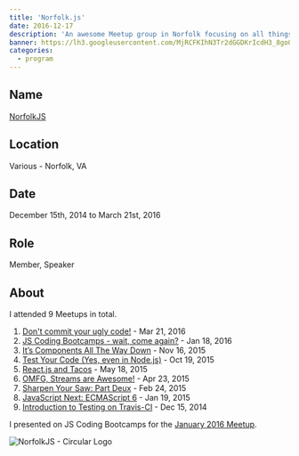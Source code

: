 ```yaml
---
title: 'Norfolk.js'
date: 2016-12-17
description: 'An awesome Meetup group in Norfolk focusing on all things JS!'
banner: https://lh3.googleusercontent.com/MjRCFKIhN3Tr2dGGDKrIcdH3_8go0ravcikg0gISzM0psO7WukTEfhZBIPk1lM-wAYQx8jZLml_swwbE4SyA4DtKhdZ04nxbz_QVol0Ok2PhJQCFPQIq8WS76gFulRFV44kAxcscv6gfotLuTwf-XukUAtJV7ArJ9-kVSCy3EB5IgljbkC2f-PSg3YhD00oyJ1IB6iwaLC-XpOMTJAV7cX-8rGi0PfpGAaapoEmWmqe4SJnfOLRpT66o8NddjZ1qvdQsQHo4v3kcqH0Lu4PINARSUuiX0sDGF_sFScvbgcAXTkk63AVU4cUuiTuLjdcX9HiCgj111yWtJrBWXmsaPhIDXfj71-nhA9XbH602JfxrIm9eRoJjvz_IbfLHtSKvHg_8ZOSwoYGwpq-ULjI39BSaVV7PsRPWCg820M7YE3bIRgibjnUKUn4vY0isCVTpKrQQONpSY5d9LBjy3P--JaC7Kr4YD2oGJ4MIc2kQzUJ2cMOWkKzPXCQsA0IRjKrWH4DNNWz2LrXRFEPrkd-4WLlfj-8HvMjlVMjFv_NL7Dy2Yb9pOxkh7Mr96r-9B3vmUFIH_usIzzJseKD42ic3J2-vdXCfDT6Hh-8cG6Nvm9bEeUUq1CLQe7BKRsMs5r_j=w1459-h969-no
categories:
  - program
---
```


## Name

[NorfolkJS](https://www.meetup.com/NorfolkJS 'NorfolkJS')

## Location

Various - Norfolk, VA

## Date

December 15th, 2014 to March 21st, 2016

## Role

Member, Speaker

## About

I attended 9 Meetups in total.

1.  [Don't commit your ugly code!](https://www.meetup.com/NorfolkJS/events/229326804/) - Mar 21, 2016
2.  [JS Coding Bootcamps - wait, come again?](https://www.meetup.com/NorfolkJS/events/227490794/) - Jan 18, 2016
3.  [It’s Components All The Way Down](https://www.meetup.com/NorfolkJS/events/226152804/) - Nov 16, 2015
4.  [Test Your Code (Yes, even in Node.js)](https://www.meetup.com/NorfolkJS/events/225329829/) - Oct 19, 2015
5.  [React.js and Tacos](https://www.meetup.com/NorfolkJS/events/222358449/) - May 18, 2015
6.  [OMFG, Streams are Awesome!](https://www.meetup.com/NorfolkJS/events/221239139/) - Apr 23, 2015
7.  [Sharpen Your Saw: Part Deux](https://www.meetup.com/NorfolkJS/events/219185162/) - Feb 24, 2015
8.  [JavaScript Next: ECMAScript 6](https://www.meetup.com/NorfolkJS/events/219184709/) - Jan 19, 2015
9.  [Introduction to Testing on Travis-CI](https://www.meetup.com/NorfolkJS/events/213364882/) - Dec 15, 2014

I presented on JS Coding Bootcamps for the [January 2016 Meetup](meetup.com/NorfolkJS/events/227490794).

![NorfolkJS - Circular Logo](https://lh3.googleusercontent.com/S5loULYpBz_eJzSGK3J24G8O8c1EaNLO14wrhJYqtdxGvimT-bQ_fgIvQMJapetbKbDSfK9mlFPbXtfrbk9aBhi31ilEKvCS_QQAid2ytpShhBGJmdvonvttUzhjt__f0A1DCv8wHTEgLuIGF9xNuXPHkNdb7fyMSzVzYJ1W0U9tb7BjVvChvW2pvLVhSzyW0ZZFI1MaS-rUZMsH9r91zyOhjpPF0Bm251F2ztm3NYT2mRFNRINUMtnTPZBdzN15BIlZ4fY-J3ITbGhTMr6IZb14abR3FVJkUsYz2puiAN3ERDMRK1uWSVffL65dNls-m_GsPhjwwLuo4zkmp_C44b3yiI2C0PVONPEmVOyqB3Eq-GW93KALmkEWksyPn5tJPYKsfHDVn5DEnCBdDWqvbMF9X2H1x8QQRC4VrCny_BVC-WKrC20gAm2LsisM4d8dvAjSzYSAP73wgbfsA7c3x0lky0VeUtvQEYZIUyo5CnW_7FIKkhd7HiAzBM23yiFlySqp_8BCTHPAqMY2kSkZtk3XWI3DYjEBA0D0ezUg61cMMe4XJNPJBaYgKOIcqg_Twk9VDxe0Tttut-DRk0pGkGgygE1IUsdTtVdQxzlLhGd3rjWM6kZzVcgcYg2afUML=s512-no)

